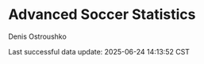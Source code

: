 # Advanced Soccer Statistics
Denis Ostroushko

<!-- gfm -->

Last successful data update: 2025-06-24 14:13:52 CST
